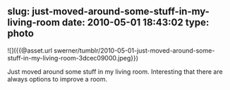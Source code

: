 slug: just-moved-around-some-stuff-in-my-living-room
date: 2010-05-01 18:43:02
type: photo
---

![]({{@asset.url swerner/tumblr/2010-05-01-just-moved-around-some-stuff-in-my-living-room-3dcec09000.jpeg}})

Just moved around some stuff in my living room. Interesting that there are always options to improve a room.
